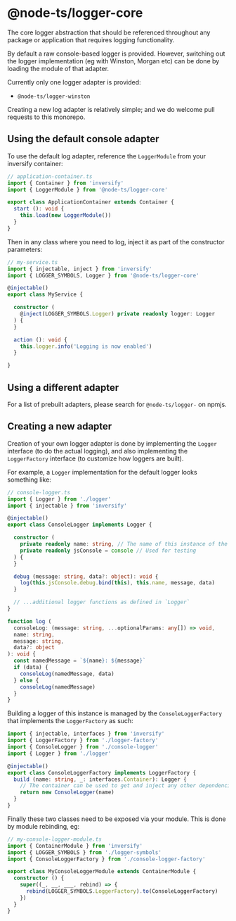 # @node-ts/logger-core

The core logger abstraction that should be referenced throughout any package or application that requires logging functionality.

By default a raw console-based logger is provided. However, switching out the logger implementation (eg with Winston, Morgan etc) can be done by loading the module of that adapter.

Currently only one logger adapter is provided:
- `@node-ts/logger-winston`

Creating a new log adapter is relatively simple; and we do welcome pull requests to this monorepo.

## Using the default console adapter

To use the default log adapter, reference the `LoggerModule` from your inversify container:

```typescript
// application-container.ts
import { Container } from 'inversify'
import { LoggerModule } from '@node-ts/logger-core'

export class ApplicationContainer extends Container {
  start (): void {
    this.load(new LoggerModule())
  }
}
```

Then in any class where you need to log, inject it as part of the constructor parameters:

```typescript
// my-service.ts
import { injectable, inject } from 'inversify'
import { LOGGER_SYMBOLS, Logger } from '@node-ts/logger-core'

@injectable()
export class MyService {

  constructor (
    @inject(LOGGER_SYMBOLS.Logger) private readonly logger: Logger
  ) {
  }

  action (): void {
    this.logger.info('Logging is now enabled')
  }

}
```

## Using a different adapter

For a list of prebuilt adapters, please search for `@node-ts/logger-` on npmjs.

## Creating a new adapter

Creation of your own logger adapter is done by implementing the `Logger` interface (to do the actual logging), and also implementing the `LoggerFactory` interface (to customize how loggers are built).

For example, a `Logger` implementation for the default logger looks something like:

```typescript
// console-logger.ts
import { Logger } from './logger'
import { injectable } from 'inversify'

@injectable()
export class ConsoleLogger implements Logger {

  constructor (
    private readonly name: string, // The name of this instance of the logger
    private readonly jsConsole = console // Used for testing
  ) {
  }

  debug (message: string, data?: object): void {
    log(this.jsConsole.debug.bind(this), this.name, message, data)
  }

  // ...additional logger functions as defined in `Logger`
}

function log (
  consoleLog: (message: string, ...optionalParams: any[]) => void,
  name: string,
  message: string,
  data?: object
): void {
  const namedMessage = `${name}: ${message}`
  if (data) {
    consoleLog(namedMessage, data)
  } else {
    consoleLog(namedMessage)
  }
}

```

Building a logger of this instance is managed by the `ConsoleLoggerFactory` that implements the `LoggerFactory` as such:

```typescript
import { injectable, interfaces } from 'inversify'
import { LoggerFactory } from './logger-factory'
import { ConsoleLogger } from './console-logger'
import { Logger } from './logger'

@injectable()
export class ConsoleLoggerFactory implements LoggerFactory {
  build (name: string, _: interfaces.Container): Logger {
    // The container can be used to get and inject any other dependencies used by the logger implementation
    return new ConsoleLogger(name)
  }
}
```

Finally these two classes need to be exposed via your module. This is done by module rebinding, eg:

```typescript
// my-console-logger-module.ts
import { ContainerModule } from 'inversify'
import { LOGGER_SYMBOLS } from './logger-symbols'
import { ConsoleLoggerFactory } from './console-logger-factory'

export class MyConsoleLoggerModule extends ContainerModule {
  constructor () {
    super((_, __, ___, rebind) => {
      rebind(LOGGER_SYMBOLS.LoggerFactory).to(ConsoleLoggerFactory)
    })
  }
}

```
